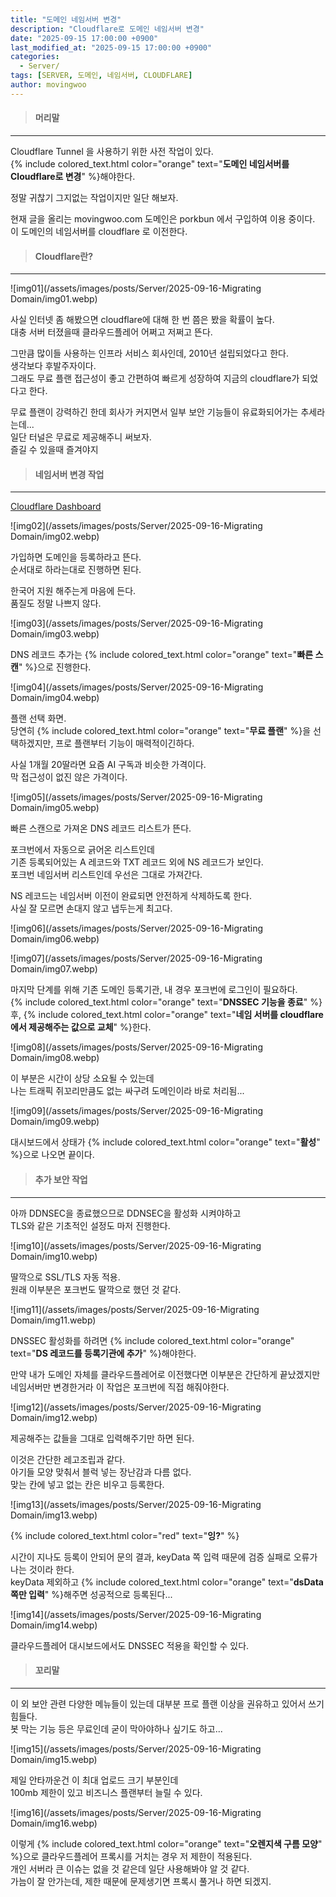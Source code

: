 ```yaml
---
title: "도메인 네임서버 변경"
description: "Cloudflare로 도메인 네임서버 변경"
date: "2025-09-15 17:00:00 +0900"
last_modified_at: "2025-09-15 17:00:00 +0900"
categories: 
  - Server/
tags: [SERVER, 도메인, 네임서버, CLOUDFLARE]
author: movingwoo
---
```

> #### 머리말  
---  
  
Cloudflare Tunnel 을 사용하기 위한 사전 작업이 있다.  
{% include colored_text.html color="orange" text="**도메인 네임서버를 Cloudflare로 변경**" %}해야한다.  
  
정말 귀찮기 그지없는 작업이지만 일단 해보자.  
  
현재 글을 올리는 movingwoo.com 도메인은 porkbun 에서 구입하여 이용 중이다.  
이 도메인의 네임서버를 cloudflare 로 이전한다.  
  
> #### Cloudflare란?  
---  
  
![img01](/assets/images/posts/Server/2025-09-16-Migrating Domain/img01.webp)  
  
사실 인터넷 좀 해봤으면 cloudflare에 대해 한 번 쯤은 봤을 확률이 높다.  
대충 서버 터졌을때 클라우드플레어 어쩌고 저쩌고 뜬다.  
  
그만큼 많이들 사용하는 인프라 서비스 회사인데, 2010년 설립되었다고 한다.  
생각보다 후발주자이다.  
그래도 무료 플랜 접근성이 좋고 간편하여 빠르게 성장하여 지금의 cloudflare가 되었다고 한다.  
  
무료 플랜이 강력하긴 한데 회사가 커지면서 일부 보안 기능들이 유료화되어가는 추세라는데...  
일단 터널은 무료로 제공해주니 써보자.  
즐길 수 있을때 즐겨야지  
  
> #### 네임서버 변경 작업  
---  
  
[Cloudflare Dashboard](https://dash.cloudflare.com/)  
  
![img02](/assets/images/posts/Server/2025-09-16-Migrating Domain/img02.webp)  
  
가입하면 도메인을 등록하라고 뜬다.  
순서대로 하라는대로 진행하면 된다.  
  
한국어 지원 해주는게 마음에 든다.  
품질도 정말 나쁘지 않다.  
  
![img03](/assets/images/posts/Server/2025-09-16-Migrating Domain/img03.webp)  
  
DNS 레코드 추가는 {% include colored_text.html color="orange" text="**빠른 스캔**" %}으로 진행한다.  
  
![img04](/assets/images/posts/Server/2025-09-16-Migrating Domain/img04.webp)  
  
플랜 선택 화면.  
당연히 {% include colored_text.html color="orange" text="**무료 플랜**" %}을 선택하겠지만, 프로 플랜부터 기능이 매력적이긴하다.  
  
사실 1개월 20딸라면 요즘 AI 구독과 비슷한 가격이다.  
막 접근성이 없진 않은 가격이다.  
  
![img05](/assets/images/posts/Server/2025-09-16-Migrating Domain/img05.webp)  
  
빠른 스캔으로 가져온 DNS 레코드 리스트가 뜬다.  
  
포크번에서 자동으로 긁어온 리스트인데  
기존 등록되어있는 A 레코드와 TXT 레코드 외에 NS 레코드가 보인다.  
포크번 네임서버 리스트인데 우선은 그대로 가져간다.  
  
NS 레코드는 네임서버 이전이 완료되면 안전하게 삭제하도록 한다.  
사실 잘 모르면 손대지 않고 냅두는게 최고다.  
  
![img06](/assets/images/posts/Server/2025-09-16-Migrating Domain/img06.webp)  
  
![img07](/assets/images/posts/Server/2025-09-16-Migrating Domain/img07.webp)  
  
마지막 단계를 위해 기존 도메인 등록기관, 내 경우 포크번에 로그인이 필요하다.  
{% include colored_text.html color="orange" text="**DNSSEC 기능을 종료**" %} 후, {% include colored_text.html color="orange" text="**네임 서버를 cloudflare에서 제공해주는 값으로 교체**" %}한다.  
  
![img08](/assets/images/posts/Server/2025-09-16-Migrating Domain/img08.webp)  
  
이 부분은 시간이 상당 소요될 수 있는데  
나는 트래픽 쥐꼬리만큼도 없는 싸구려 도메인이라 바로 처리됨...  
  
![img09](/assets/images/posts/Server/2025-09-16-Migrating Domain/img09.webp)  
  
대시보드에서 상태가 {% include colored_text.html color="orange" text="**활성**" %}으로 나오면 끝이다.  
  
> #### 추가 보안 작업  
---  

아까 DDNSEC을 종료했으므로 DDNSEC을 활성화 시켜야하고  
TLS와 같은 기초적인 설정도 마저 진행한다.  
  
![img10](/assets/images/posts/Server/2025-09-16-Migrating Domain/img10.webp)  
  
딸깍으로 SSL/TLS 자동 적용.  
원래 이부분은 포크번도 딸깍으로 했던 것 같다.  
  
![img11](/assets/images/posts/Server/2025-09-16-Migrating Domain/img11.webp)  
  
DNSSEC 활성화를 하려면 {% include colored_text.html color="orange" text="**DS 레코드를 등록기관에 추가**" %}해야한다.  
  
만약 내가 도메인 자체를 클라우드플레어로 이전했다면 이부분은 간단하게 끝났겠지만  
네임서버만 변경한거라 이 작업은 포크번에 직접 해줘야한다.  
  
![img12](/assets/images/posts/Server/2025-09-16-Migrating Domain/img12.webp)  
  
제공해주는 값들을 그대로 입력해주기만 하면 된다.  
  
이것은 간단한 레고조립과 같다.  
아기들 모양 맞춰서 블럭 넣는 장난감과 다름 없다.  
맞는 칸에 넣고 없는 칸은 비우고 등록한다.  
  
![img13](/assets/images/posts/Server/2025-09-16-Migrating Domain/img13.webp)  
  
{% include colored_text.html color="red" text="**잉?**" %}  
  
시간이 지나도 등록이 안되어 문의 결과, keyData 쪽 입력 때문에 검증 실패로 오류가 나는 것이라 한다.  
keyData 제외하고 {% include colored_text.html color="orange" text="**dsData 쪽만 입력**" %}해주면 성공적으로 등록된다...  
  
![img14](/assets/images/posts/Server/2025-09-16-Migrating Domain/img14.webp)  
  
클라우드플레어 대시보드에서도 DNSSEC 적용을 확인할 수 있다.  
  
> #### 꼬리말  
---  
  
이 외 보안 관련 다양한 메뉴들이 있는데 대부분 프로 플랜 이상을 권유하고 있어서 쓰기 힘들다.  
봇 막는 기능 등은 무료인데 굳이 막아야하나 싶기도 하고...  
  
![img15](/assets/images/posts/Server/2025-09-16-Migrating Domain/img15.webp)  
  
제일 안타까운건 이 최대 업로드 크기 부분인데  
100mb 제한이 있고 비즈니스 플랜부터 늘릴 수 있다.  
  
![img16](/assets/images/posts/Server/2025-09-16-Migrating Domain/img16.webp)  
  
이렇게 {% include colored_text.html color="orange" text="**오렌지색 구름 모양**" %}으로 클라우드플레어 프록시를 거치는 경우 저 제한이 적용된다.  
개인 서버라 큰 이슈는 없을 것 같은데 일단 사용해봐야 알 것 같다.  
가늠이 잘 안가는데, 제한 때문에 문제생기면 프록시 풀거나 하면 되겠지.  